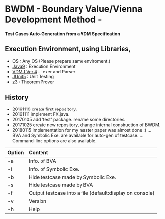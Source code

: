 # BWDM - Boundary Value/Vienna Development Method -
#### Test Cases Auto-Generation from a VDM Specification



## Execution Environment, using Libraries,
* OS : Any OS (Please prepare same enviroment.)
* [Java9](https://www.oracle.com/java/java9.html) : Execution Environment
* [VDMJ Ver.4](https://github.com/nickbattle/vdmj.git) : Lexer and Parser
* [JUnit5](https://github.com/junit-team/junit5) : Unit Testing
* [z3](https://github.com/Z3Prover/z3) : Theorem Prover

## History
* 20161110  create first repository.
* 20161111  implement FX.java. 
* 20170105  add 'test' package. rename some directories.
* 20171025  create new repository, change internal construction of BWDM.
* 20180115
Implementation for my master paper was almost done :)
... BVA and Symbolic Exe. are available for auto-gen of testcase.
... Command-line options are also available.


| Option        | Content          |
| --------------- |:---------------|
| -a | Info. of BVA                  |
| -i | Info. of Symbolic Exe.        |
| -b | Hide testcase made by Symbolic Exe. |
| -s | Hide testcase made by BVA  |
| -f | Output testcase into a file (default:display on console)|
| -v | Version |
| -h | Help |
